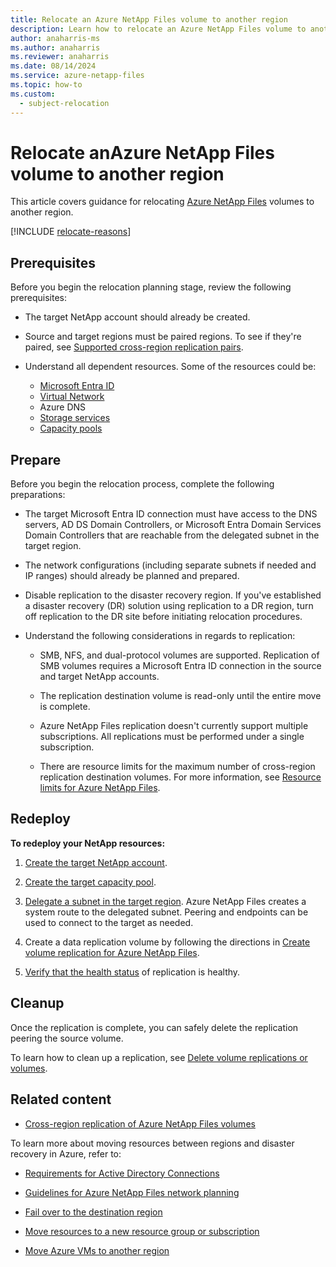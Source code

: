 ```yaml
---
title: Relocate an Azure NetApp Files volume to another region
description: Learn how to relocate an Azure NetApp Files volume to another region
author: anaharris-ms
ms.author: anaharris
ms.reviewer: anaharris
ms.date: 08/14/2024
ms.service: azure-netapp-files
ms.topic: how-to
ms.custom:
  - subject-relocation
---
```


# Relocate  anAzure NetApp Files volume to another region

This article covers guidance for relocating [Azure NetApp Files](../azure-netapp-files/azure-netapp-files-introduction.md) volumes to another region.

[!INCLUDE [relocate-reasons](./includes/service-relocation-reason-include.md)]

## Prerequisites

Before you begin the relocation planning stage, review the following prerequisites:

- The target NetApp account should already be created.

- Source and target regions must be paired regions. To see if they're paired, see [Supported cross-region replication pairs](../azure-netapp-files/cross-region-replication-introduction.md?#supported-region-pairs).

- Understand all dependent resources. Some of the resources could be:
    - [Microsoft Entra ID](../azure-netapp-files/understand-guidelines-active-directory-domain-service-site)
    - [Virtual Network](./relocation-virtual-network.md)
    - Azure DNS
    - [Storage services](./relocation-storage-account.md)
    - [Capacity pools](../azure-netapp-files/azure-netapp-files-set-up-capacity-pool.md)


## Prepare

Before you begin the relocation process, complete the following preparations:

- The target Microsoft Entra ID connection must have access to the DNS servers, AD DS Domain Controllers, or Microsoft Entra Domain Services Domain Controllers that are reachable from the delegated subnet in the target region.

- The network configurations (including separate subnets if needed and IP ranges) should already be planned and prepared.

- Disable replication to the disaster recovery region. If you've established a disaster recovery (DR) solution using replication to a DR region, turn off replication to the DR site before initiating relocation procedures.

- Understand the following considerations in regards to replication:
    
    - SMB, NFS, and dual-protocol volumes are supported. Replication of SMB volumes requires a Microsoft Entra ID connection in the source and target NetApp accounts.
    
    - The replication destination volume is read-only until the entire move is complete.
    
    - Azure NetApp Files replication doesn't currently support multiple subscriptions. All replications must be performed under a single subscription.
    
    - There are resource limits for the maximum number of cross-region replication destination volumes. For more information, see [Resource limits for Azure NetApp Files](../azure-netapp-files/azure-netapp-files-resource-limits.md).
    
## Redeploy

**To redeploy your NetApp resources:**

1. [Create the target NetApp account](../azure-netapp-files/azure-netapp-files-create-netapp-account.md).

1. [Create the target capacity pool](../azure-netapp-files/azure-netapp-files-set-up-capacity-pool.md).

1. [Delegate a subnet in the target region](../azure-netapp-files/azure-netapp-files-delegate-subnet.md). Azure NetApp Files creates a system route to the delegated subnet. Peering and endpoints can be used to connect to the target as needed. 

1. Create a data replication volume by following the directions in [Create volume replication for Azure NetApp Files](../azure-netapp-files/cross-region-replication-create-peering.md).

1. [Verify that the health status](../azure-netapp-files/cross-region-replication-display-health-status.md) of replication is healthy.


## Cleanup

Once the replication is complete, you can safely delete the replication peering the source volume.

To learn how to clean up a replication, see [Delete volume replications or volumes](/azure/azure-netapp-files/cross-region-replication-delete).

## Related content

- [Cross-region replication of Azure NetApp Files volumes](../azure-netapp-files/cross-region-replication-introduction.md)

To learn more about moving resources between regions and disaster recovery in Azure, refer to:

- [Requirements for Active Directory Connections](/azure/azure-netapp-files/create-active-directory-connections#requirements-for-active-directory-connections)
 
- [Guidelines for Azure NetApp Files network planning](/azure/azure-netapp-files/azure-netapp-files-network-topologies)
 
- [Fail over to the destination region](/azure/azure-netapp-files/cross-region-replication-manage-disaster-recovery#fail-over-to-destination-volume)

- [Move resources to a new resource group or subscription](../azure-resource-manager/management/move-resource-group-and-subscription.md)

- [Move Azure VMs to another region](../site-recovery/azure-to-azure-tutorial-migrate.md)
